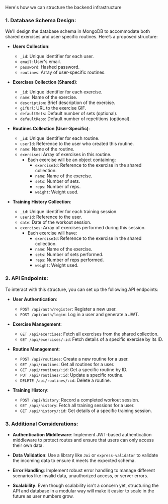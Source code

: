Here's how we can structure the backend infrastructure

### 1. **Database Schema Design:**

We'll design the database schema in MongoDB to accommodate both shared exercises and user-specific routines. Here’s a proposed structure:

- **Users Collection**:

  - `_id`: Unique identifier for each user.
  - `email`: User's email.
  - `password`: Hashed password.
  - `routines`: Array of user-specific routines.

- **Exercises Collection (Shared)**:

  - `_id`: Unique identifier for each exercise.
  - `name`: Name of the exercise.
  - `description`: Brief description of the exercise.
  - `gifUrl`: URL to the exercise GIF.
  - `defaultSets`: Default number of sets (optional).
  - `defaultReps`: Default number of repetitions (optional).

- **Routines Collection (User-Specific)**:

  - `_id`: Unique identifier for each routine.
  - `userId`: Reference to the user who created this routine.
  - `name`: Name of the routine.
  - `exercises`: Array of exercises in this routine.
    - Each exercise will be an object containing:
      - `exerciseId`: Reference to the exercise in the shared collection.
      - `name`: Name of the exercise.
      - `sets`: Number of sets.
      - `reps`: Number of reps.
      - `weight`: Weight used.

- **Training History Collection**:
  - `_id`: Unique identifier for each training session.
  - `userId`: Reference to the user.
  - `date`: Date of the workout session.
  - `exercises`: Array of exercises performed during this session.
    - Each exercise will have:
      - `exerciseId`: Reference to the exercise in the shared collection.
      - `name`: Name of the exercise.
      - `sets`: Number of sets performed.
      - `reps`: Number of reps performed.
      - `weight`: Weight used.

### 2. **API Endpoints:**

To interact with this structure, you can set up the following API endpoints:

- **User Authentication**:

  - `POST /api/auth/register`: Register a new user.
  - `POST /api/auth/login`: Log in a user and generate a JWT.

- **Exercise Management**:

  - `GET /api/exercises`: Fetch all exercises from the shared collection.
  - `GET /api/exercises/:id`: Fetch details of a specific exercise by its ID.

- **Routine Management**:

  - `POST /api/routines`: Create a new routine for a user.
  - `GET /api/routines`: Get all routines for a user.
  - `GET /api/routines/:id`: Get a specific routine by ID.
  - `PUT /api/routines/:id`: Update a specific routine.
  - `DELETE /api/routines/:id`: Delete a routine.

- **Training History**:
  - `POST /api/history`: Record a completed workout session.
  - `GET /api/history`: Fetch all training sessions for a user.
  - `GET /api/history/:id`: Get details of a specific training session.

### 3. **Additional Considerations:**

- **Authentication Middleware**: Implement JWT-based authentication middleware to protect routes and ensure that users can only access their own data.

- **Data Validation**: Use a library like `Joi` or `express-validator` to validate the incoming data to ensure it meets the expected schema.

- **Error Handling**: Implement robust error handling to manage different scenarios like invalid data, unauthorized access, or server errors.

- **Scalability**: Even though scalability isn't a concern yet, structuring the API and database in a modular way will make it easier to scale in the future as user numbers grow.
